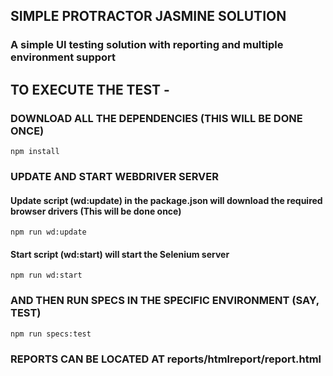 ## SIMPLE PROTRACTOR JASMINE SOLUTION
### A simple UI testing solution with reporting and multiple environment support

## TO EXECUTE THE TEST -
### DOWNLOAD ALL THE DEPENDENCIES (THIS WILL BE DONE ONCE)
```npm install```

### UPDATE AND START WEBDRIVER SERVER
#### Update script (wd:update) in the package.json will download the required browser drivers (This will be done once)
```npm run wd:update```
#### Start script (wd:start) will start the Selenium server
```npm run wd:start```

### AND THEN RUN SPECS IN THE SPECIFIC ENVIRONMENT (SAY, TEST)
```npm run specs:test```

### REPORTS CAN BE LOCATED AT reports/htmlreport/report.html
